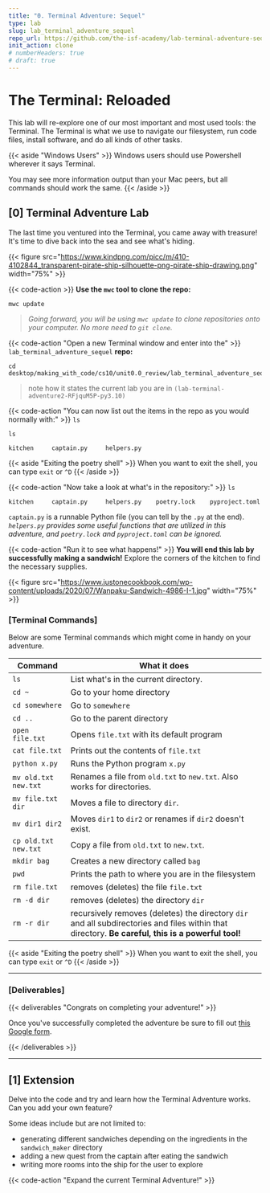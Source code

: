 ```yaml
---
title: "0. Terminal Adventure: Sequel"
type: lab
slug: lab_terminal_adventure_sequel
repo_url: https://github.com/the-isf-academy/lab-terminal-adventure-sequel
init_action: clone
# numberHeaders: true
# draft: true
---
```



# The Terminal: Reloaded
This lab will re-explore one of our most important and most used tools: the Terminal.
The Terminal is what we use to navigate our filesystem, run code files, install software, and
do all kinds of other tasks.

{{< aside "Windows Users" >}}
Windows users should use Powershell wherever it says Terminal.

You may see more information output than your Mac peers, but all commands should work the same.
{{< /aside >}}


## [0] Terminal Adventure Lab

The last time you ventured into the Terminal, you came away with treasure! It's time to dive back into the sea and see what's hiding.

{{< figure src="https://www.kindpng.com/picc/m/410-4102844_transparent-pirate-ship-silhouette-png-pirate-ship-drawing.png" width="75%"  >}}

{{< code-action >}} **Use the `mwc` tool to clone the repo:**
```shell
mwc update
```
> *Going forward, you will be using `mwc update` to clone repositories onto your computer. No more need to `git clone`.*


{{< code-action "Open a new Terminal window and enter into the" >}} `lab_terminal_adventure_sequel` **repo:**

```shell
cd desktop/making_with_code/cs10/unit0.0_review/lab_terminal_adventure_sequel
```
> note how it states the current lab you are in `(lab-terminal-adventure2-RFjquM5P-py3.10)`

{{< code-action "You can now list out the items in the repo as you would normally with:" >}} `ls`
```shell
ls

kitchen	    captain.py     helpers.py
```
{{< aside "Exiting the poetry shell" >}}
When you want to exit the shell, you can type `exit` or `^D`
{{< /aside >}}

{{< code-action "Now take a look at what's in the repository:" >}} `ls`
```shell
kitchen	    captain.py     helpers.py    poetry.lock	pyproject.toml
```

`captain.py` is a runnable Python file (you can tell by the `.py` at the end). *`helpers.py` provides some useful functions that are utilized in this adventure, and `poetry.lock`	and `pyproject.toml` can be ignored.*

{{< code-action "Run it to see what happens!" >}} **You will end this lab by successfully making a sandwich!** Explore the corners of the kitchen to find the necessary supplies.

{{< figure src="https://www.justonecookbook.com/wp-content/uploads/2020/07/Wanpaku-Sandwich-4986-I-1.jpg" width="75%"  >}}

### [Terminal Commands]
Below are some Terminal commands which might come in handy on your adventure.


| Command              | What it does                                 |
| --------------       | -------------------------------------------- |
| `ls`                 | List what's in the current directory.        |
| `cd ~`               | Go to your home directory                    |
| `cd somewhere`       | Go to `somewhere`                            |
| `cd ..`              | Go to the parent directory                   |
| `open file.txt`      | Opens `file.txt` with its default program    |
| `cat file.txt`       | Prints out the contents of `file.txt`        |
| `python x.py`        | Runs the Python program `x.py`               |
| `mv old.txt new.txt` | Renames a file from `old.txt` to `new.txt`. Also works for directories. |
| `mv file.txt dir`    | Moves a file to directory `dir`.             |
| `mv dir1 dir2`       | Moves `dir1` to `dir2` or renames if `dir2` doesn't exist.          |
| `cp old.txt new.txt` | Copy a file from `old.txt` to `new.txt`.     |
| `mkdir bag`          | Creates a new directory called `bag`     |
| `pwd`                | Prints the path to where you are in the filesystem |
| `rm file.txt`        | removes (deletes) the file `file.txt`        |
| `rm -d dir`          | removes (deletes) the directory `dir`        |
| `rm -r dir`          | recursively removes (deletes) the directory `dir` and all subdirectories and files within that directory. **Be careful, this is a powerful tool!** |

{{< aside "Exiting the poetry shell" >}}
When you want to exit the shell, you can type `exit` or `^D`
{{< /aside >}}


---

### [Deliverables]


{{< deliverables "Congrats on completing your adventure!" >}}  

Once you've successfully completed the adventure be sure to fill out [this Google form](https://docs.google.com/forms/d/e/1FAIpQLScjMk5bB6NCcO5r6UQlp34qoT8hLT6XTan7NTWu-ijoP6977w/viewform?usp=sf_link).

{{< /deliverables >}}

---

## [1] Extension

Delve into the code and try and learn how the Terminal Adventure works. Can you add your own feature?

Some ideas include but are not limited to:
- generating different sandwiches depending on the ingredients in the `sandwich_maker` directory
- adding a new quest from the captain after eating the sandwich
- writing more rooms into the ship for the user to explore


{{< code-action "Expand the current Terminal Adventure!" >}}
